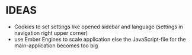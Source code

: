 # IDEAS
- Cookies to set settings like opened sidebar and language (settings in navigation right upper corner)
- use Ember Engines to scale application else the JavaScript-file for the main-application becomes too big